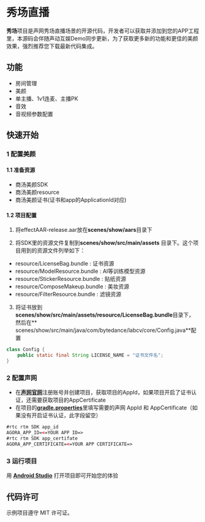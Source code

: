 # 秀场直播
**秀场**项目是声网秀场直播场景的开源代码，开发者可以获取并添加到您的APP工程里，本源码会伴随声动互娱Demo同步更新，为了获取更多新的功能和更佳的美颜效果，强烈推荐您下载最新代码集成。

## 功能
- 房间管理
- 美颜
- 单主播、1v1连麦、主播PK
- 音效
- 音视频参数配置

## 快速开始

### 1 配置美颜

#### 1.1 准备资源

- 商汤美颜SDK
- 商汤美颜resource
- 商汤美颜证书(证书和app的ApplicationId对应)

#### 1.2 项目配置

1. 将effectAAR-release.aar放在**scenes/show/aars**目录下

2. 将SDK里的资源文件复制到**scenes/show/src/main/assets** 目录下。这个项目用到的资源文件列举如下： 
- resource/LicenseBag.bundle : 证书资源
- resource/ModelResource.bundle : AI等训练模型资源
- resource/StickerResource.bundle : 贴纸资源
- resource/ComposeMakeup.bundle : 美妆资源
- resource/FilterResource.bundle : 滤镜资源

3. 将证书放到**scenes/show/src/main/assets/resource/LicenseBag.bundle**目录下，然后在**
   scenes/show/src/main/java/com/bytedance/labcv/core/Config.java**配置
```java
class Config {
    public static final String LICENSE_NAME = "证书文件名";
}
```

### 2 配置声网
- 在[**声网官网**](https://www.agora.io/cn/)注册账号并创建项目，获取项目的AppId，如果项目开启了证书认证，还需要获取项目的AppCertificate
- 在项目的[**gradle.properties**](../../gradle.properties)里填写需要的声网 AppId 和 AppCertificate（如果没有开启证书认证，此字段留空）
```xml
#rtc rtm SDK app_id
AGORA_APP_ID=<=YOUR APP ID=>
#rtc rtm SDK app_certifate
AGORA_APP_CERTIFICATE=<=YOUR APP CERTIFICATE=>
```
### 3 运行项目
用 [**Android Studio**](https://developer.android.com/studio) 打开项目即可开始您的体验

## 代码许可

示例项目遵守 MIT 许可证。

